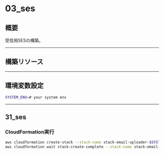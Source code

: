 # 03_ses

## 概要

受信用SESの構築。

---

## 構築リソース

---

## 環境変数設定

```bash
SYSTEM_ENV=# your system env

```

---

## 31_ses

### CloudFormation実行

```bash
aws cloudformation create-stack --stack-name stack-email-uploader-$SYSTEM_ENV-ses --template-body file://template/03_ses/31_ses.yml --parameters ParameterKey=SystemEnv,ParameterValue=$SYSTEM_ENV --capabilities CAPABILITY_IAM CAPABILITY_NAMED_IAM
aws cloudformation wait stack-create-complete --stack-name stack-email-uploader-$SYSTEM_ENV-ses

```

